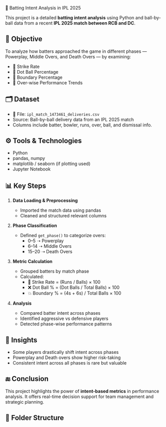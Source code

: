 🏏 Batting Intent Analysis in IPL 2025

This project is a detailed **batting intent analysis** using Python and ball-by-ball data from a recent **IPL 2025 match between RCB and DC**.

## 🎯 Objective

To analyze how batters approached the game in different phases — Powerplay, Middle Overs, and Death Overs — by examining:

- 🔹 Strike Rate
- 🔹 Dot Ball Percentage
- 🔹 Boundary Percentage
- 🔹 Over-wise Performance Trends

## 🗂️ Dataset

- 📄 File: `ipl_match_1473461_deliveries.csv`
- Source: Ball-by-ball delivery data from an IPL 2025 match
- Columns include batter, bowler, runs, over, ball, and dismissal info.

## ⚙️ Tools & Technologies

- Python
- pandas, numpy
- matplotlib / seaborn (if plotting used)
- Jupyter Notebook

## 📊 Key Steps

1. **Data Loading & Preprocessing**
   - Imported the match data using pandas
   - Cleaned and structured relevant columns

2. **Phase Classification**
   - Defined `get_phase()` to categorize overs:
     - 0–5 ➝ Powerplay
     - 6–14 ➝ Middle Overs
     - 15–20 ➝ Death Overs

3. **Metric Calculation**
   - Grouped batters by match phase
   - Calculated:
     - 🚀 Strike Rate = (Runs / Balls) × 100
     - ❌ Dot Ball % = (Dot Balls / Total Balls) × 100
     - 💥 Boundary % = (4s + 6s) / Total Balls × 100

4. **Analysis**
   - Compared batter intent across phases
   - Identified aggressive vs defensive players
   - Detected phase-wise performance patterns

## 📌 Insights

- Some players drastically shift intent across phases
- Powerplay and Death overs show higher risk-taking
- Consistent intent across all phases is rare but valuable

## 🔚 Conclusion

This project highlights the power of **intent-based metrics** in performance analysis. It offers real-time decision support for team management and strategic planning.

## 📂 Folder Structure


